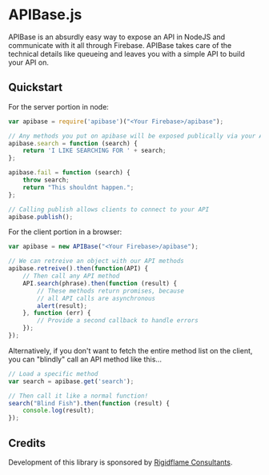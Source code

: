 APIBase.js
=======

APIBase is an absurdly easy way to expose an API in NodeJS and communicate with it all through Firebase. APIBase takes care of the technical details like queueing and leaves you with a simple API to build your API on. 

Quickstart
----------

For the server portion in node:

```js
var apibase = require('apibase')("<Your Firebase>/apibase");

// Any methods you put on apibase will be exposed publically via your API
apibase.search = function (search) {   
    return 'I LIKE SEARCHING FOR ' + search;
};

apibase.fail = function (search) {   
    throw search;
    return "This shouldnt happen.";
};

// Calling publish allows clients to connect to your API
apibase.publish();
```

For the client portion in a browser:

```js
var apibase = new APIBase("<Your Firebase>/apibase");

// We can retreive an object with our API methods
apibase.retreive().then(function(API) {
    // Then call any API method
    API.search(phrase).then(function (result) {
        // These methods return promises, because
        // all API calls are asynchronous
        alert(result);
    }, function (err) {
        // Provide a second callback to handle errors
    });
});
```

Alternatively, if you don't want to fetch the entire method list on the client, you can "blindly" call an API method like this...

```js
// Load a specific method
var search = apibase.get('search');

// Then call it like a normal function!
search("Blind Fish").then(function (result) {
    console.log(result);
});

```

Credits
-------

Development of this library is sponsored by [Rigidflame Consultants](http://www.rigidflame.com).